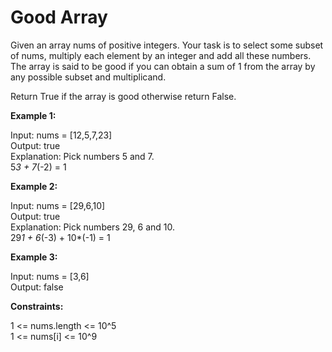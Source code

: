 # Good Array
Given an array nums of positive integers. Your task is to select some subset of nums, multiply each element by an integer and add all these numbers. The array is said to be good if you can obtain a sum of 1 from the array by any possible subset and multiplicand. <br>

Return True if the array is good otherwise return False. <br>

**Example 1:** <br>

Input: nums = [12,5,7,23] <br>
Output: true <br>
Explanation: Pick numbers 5 and 7. <br>
5*3 + 7*(-2) = 1 <br>

**Example 2:** <br>

Input: nums = [29,6,10] <br>
Output: true <br>
Explanation: Pick numbers 29, 6 and 10. <br>
29*1 + 6*(-3) + 10*(-1) = 1 <br>

**Example 3:** <br>

Input: nums = [3,6] <br>
Output: false <br>
 

**Constraints:** <br>

1 <= nums.length <= 10^5 <br>
1 <= nums[i] <= 10^9 <br>
